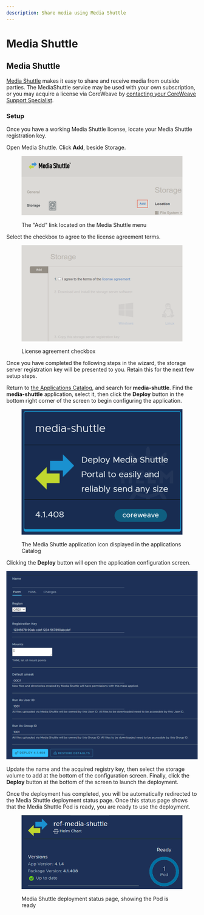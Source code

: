 ```yaml
---
description: Share media using Media Shuttle
---
```


# Media Shuttle

## Media Shuttle

[Media Shuttle](https://www.signiant.com/products/media-shuttle/) makes it easy to share and receive media from outside parties. The MediaShuttle service may be used with your own subscription, or you may acquire a license via CoreWeave by [contacting your CoreWeave Support Specialist](https://cloud.coreweave.com/contact).

### Setup

Once you have a working Media Shuttle license, locate your Media Shuttle registration key.

Open Media Shuttle. Click **Add**, beside Storage.

<figure><img src="../../../../.gitbook/assets/image (48) (1) (1).png" alt="Screenshot of the &#x22;Add&#x22; link located on the Media Shuttle menu"><figcaption><p>The "Add" link located on the Media Shuttle menu</p></figcaption></figure>

Select the checkbox to agree to the license agreement terms.

<figure><img src="../../../../.gitbook/assets/image (39) (1) (1).png" alt="Screenshot of the license agreement checkbox in Media Shuttle"><figcaption><p>License agreement checkbox</p></figcaption></figure>

Once you have completed the following steps in the wizard, the storage server registration key will be presented to you. Retain this for the next few setup steps.

Return to [the Applications Catalog](../../../../welcome-to-coreweave/coreweave-cloud-ui/applications-catalog.md), and search for **media-shuttle**. Find the **media-shuttle** application, select it, then click the **Deploy** button in the bottom right corner of the screen to begin configuring the application.

<figure><img src="../../../../../.gitbook/assets/image (80).png" alt="The Media Shuttle application icon"><figcaption><p>The Media Shuttle application icon displayed in the applications Catalog</p></figcaption></figure>

Clicking the **Deploy** button will open the application configuration screen.

![After pressing Media Shuttle](<../../../../.gitbook/assets/image (131).png>)

Update the name and the acquired registry key, then select the storage volume to add at the bottom of the configuration screen. Finally, click the **Deploy** button at the bottom of the screen to launch the deployment.

Once the deployment has completed, you will be automatically redirected to the Media Shuttle deployment status page. Once this status page shows that the Media Shuttle Pod is ready, you are ready to use the deployment.

<figure><img src="../../../../.gitbook/assets/image (150).png" alt="Media Shuttle deployment status page, showing the Pod is ready"><figcaption><p>Media Shuttle deployment status page, showing the Pod is ready</p></figcaption></figure>
